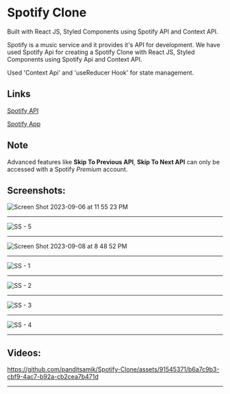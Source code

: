# Spotify Clone
Built with React JS, Styled Components using Spotify API and Context API.

Spotify is a music service and it provides it's API for development.
We have used Spotify Api for creating a Spotify Clone with React JS, Styled Components using Spotify Api and Context API.

Used 'Context Api' and 'useReducer Hook' for state management.

## Links
[Spotify API](https://developer.spotify.com/documentation/web-api)

[Spotify App](https://developer.spotify.com/dashboard)

## Note
Advanced features like **Skip To Previous API**, **Skip To Next API** can only be accessed with a Spotify *Premium* account.

## Screenshots:

![Screen Shot 2023-09-06 at 11 55 23 PM](https://github.com/panditsamik/Spotify-Clone/assets/91545371/f7a913c6-ee83-46a0-ad72-86ef2edef837)

---

![SS - 5](https://github.com/panditsamik/Spotify-Clone/assets/91545371/0c3fba51-c889-484f-abdb-39ad7732411f)

---


![Screen Shot 2023-09-08 at 8 48 52 PM](https://github.com/panditsamik/Spotify-Clone/assets/91545371/f291ea38-8f32-4353-b5d8-3f39fe399f20)


---

![SS - 1](https://github.com/panditsamik/Spotify-Clone/assets/91545371/ae5bf870-295c-475e-9e55-c578e214ae6e)

---

![SS - 2](https://github.com/panditsamik/Spotify-Clone/assets/91545371/3d301d7c-6d8d-41dd-8cb4-dcc65406de49)

---
![SS - 3](https://github.com/panditsamik/Spotify-Clone/assets/91545371/cc90f27a-1db2-4f18-a015-4cb192b618f7)

---

![SS - 4](https://github.com/panditsamik/Spotify-Clone/assets/91545371/ea0030b0-99ce-4ae4-ac23-bc01ec412ccc)


---


## Videos:

https://github.com/panditsamik/Spotify-Clone/assets/91545371/b6a7c9b3-cbf9-4ac7-b92a-cb2cea7b471d

---

